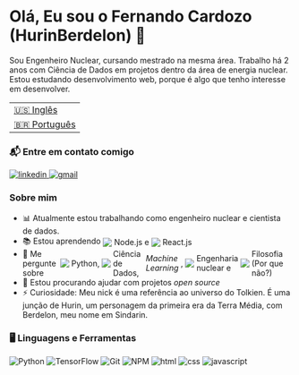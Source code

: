 <h1> Olá, Eu sou o Fernando Cardozo (HurinBerdelon) 🚀</h1>

<p>
    Sou Engenheiro Nuclear, cursando mestrado na mesma área. Trabalho há 2 anos com Ciência de Dados em projetos dentro da área de energia nuclear. <br>
    Estou estudando desenvolvimento web, porque é algo que tenho interesse em desenvolver.
</p>

<table>
    <tr>
      <td>
        <a href="README.md">🇺🇸 Inglês</a>
      </td>
    </tr>
    <tr>
      <td>
        <a href="readme_pt-br.md">🇧🇷 Português</a>
      </td>
    </tr>
  </table>

<h3> 📬 Entre em contato comigo</h3>

<a href="https://www.linkedin.com/in/fernando-henrique-p-cardozo-17ab84a3/" target='_blank'>
    <img 
      src="https://img.shields.io/badge/Linkedin-0077B5?style=for-the-badge&amp;logo=LinkedIn&amp;logoColor=white" 
      alt="linkedin">
</a>

<a href="mailto:fernando_cardozo@poli.ufrj.br" target='_blank'>
    <img 
      src="https://img.shields.io/badge/Gmail-D14836?style=for-the-badge&amp;logo=Gmail&amp;logoColor=white" alt="gmail">
</a>


<h3> Sobre mim</h3>

<ul>
    <li> 📊 Atualmente estou trabalhando como engenheiro nuclear e cientista de dados. </li>
    <li> 
        <div
        style=
        "display: flex;
        align-items: center;
        gap: 4px"
        >
            📚 Estou aprendendo <img src="https://img.icons8.com/fluency/16/000000/node-js.png"/> Node.js
            e <img src="https://img.icons8.com/ultraviolet/16/000000/react--v2.png"/> React.js 
        </div>
    </li>
    <li>
        <div 
        style=
        "display: flex;
        align-items: center;
        gap: 4px">
            💬 Me pergunte sobre <img src="https://img.icons8.com/color/16/000000/python--v1.png"/> Python, 
            <img src="https://img.icons8.com/ios-filled/16/000000/big-data.png"/> Ciência de Dados, <i> Machine Learning </i>, <img src="https://img.icons8.com/fluency/16/000000/nuclear.png"/> Engenharia nuclear e <img src="https://img.icons8.com/external-bearicons-detailed-outline-bearicons/16/000000/external-question-frequently-asked-questions-faq-bearicons-detailed-outline-bearicons-5.png"/> Filosofia (Por que não?)
        </div>
    </li>
    <li> 👯 Estou procurando ajudar com projetos <i>open source</i> </li>
    <li>
        ⚡ Curiosidade: Meu nick é uma referência ao universo do Tolkien. É uma junção de Hurin, um personagem da primeira era da Terra Média, com Berdelon, meu nome em Sindarin.
    </li>
</ul>

<h3> 🖥 Linguagens e Ferramentas </h3>

<img 
    src="https://img.shields.io/badge/Python-141CF5?style=for-the-badge&logo=python&logoColor=white"
    alt="Python" />
<img 
    src="https://img.shields.io/badge/Tensorflow-FF9200?style=for-the-badge&logo=tensorflow&logoColor=white"
    alt="TensorFlow" />
<img 
    src="https://img.shields.io/badge/Git-00732A.svg?style=for-the-badge&logo=git&logoColor=white"
    alt="Git" />
<img 
    src="https://img.shields.io/badge/NPM-CB3837.svg?style=for-the-badge&logo=npm&logoColor=white" 
    alt="NPM" />
<img 
    src="https://img.shields.io/badge/HTML5-E34F26?style=for-the-badge&amp;logo=html5&amp;logoColor=white" 
    alt="html">
<img 
    src="https://img.shields.io/badge/CSS3-1572B6?style=for-the-badge&amp;logo=css3&amp;logoColor=white" 
    alt="css">
<img 
    src="https://img.shields.io/badge/JavaScript-FFE400?style=for-the-badge&amp;logo=javascript&amp;logoColor=black" 
    alt="javascript">